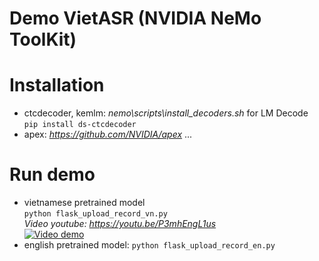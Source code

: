# Demo VietASR (NVIDIA NeMo ToolKit)
# Installation
* ctcdecoder, kemlm: *nemo\scripts\install_decoders.sh* for LM Decode  
`pip install ds-ctcdecoder`
* apex: *https://github.com/NVIDIA/apex*
...
# Run demo
* vietnamese pretrained model  
`python flask_upload_record_vn.py`  
*Video youtube: https://youtu.be/P3mhEngL1us*  
[![Video demo](https://img.youtube.com/vi/P3mhEngL1us/maxresdefault.jpg)](https://youtu.be/P3mhEngL1us)  
* english pretrained model: `python flask_upload_record_en.py`  
